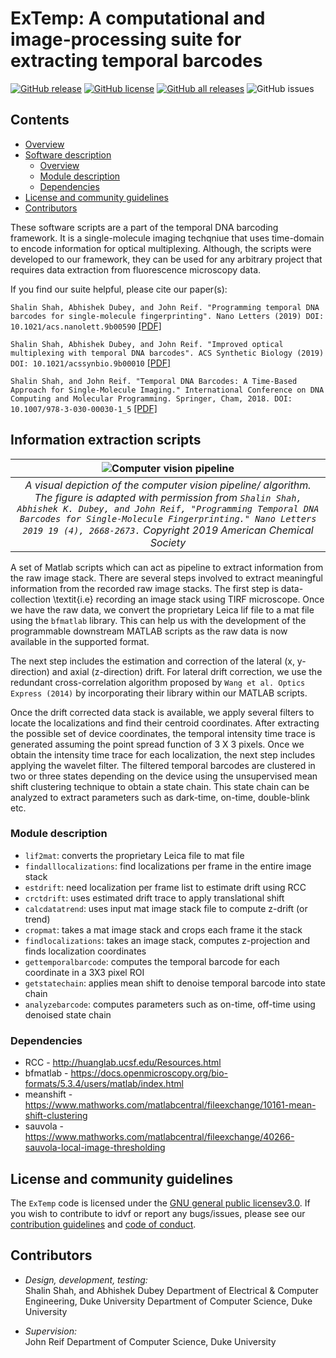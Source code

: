 # ExTemp: A computational and image-processing suite for extracting temporal barcodes

[![GitHub release](https://img.shields.io/github/release/ailiop/idvf.svg)](https://github.com/shalinshah1993/temporalDNAbarcodes/releases/)
[![GitHub license](https://img.shields.io/github/license/shalinshah1993/temporalDNAbarcodes.svg)](https://github.com/ailiop/temporalDNAbarcodes/blob/master/LICENSE)
[![GitHub all releases](https://img.shields.io/github/downloads/shalinshah1993/temporalDNAbarcodes/total.svg)](https://github.com/shalinshah1993/temporalDNAbarcodes/releases/)
![GitHub issues](https://img.shields.io/github/issues/shalinshah1993/temporalDNAbarcodes)

<a name="contents"></a>

## Contents

- [Overview](#overview)
- [Software description](#software)
	- [Overview](#software-overview)
	- [Module description](#software-module)
  - [Dependencies](#software-dependencies)
- [License and community guidelines](#license-contrib-reports)
- [Contributors](#contributors)

<a name="overview"></a>
These software scripts are a part of the temporal DNA barcoding framework. It is a single-molecule imaging techqniue that uses time-domain to encode information for optical multiplexing. Although, the scripts were developed to our framework, they can be used for any arbitrary project that requires data extraction from fluorescence microscopy data.

If you find our suite helpful, please cite our paper(s):

`Shalin Shah, Abhishek Dubey, and John Reif. "Programming temporal DNA barcodes for single-molecule fingerprinting". Nano Letters (2019) DOI: 10.1021/acs.nanolett.9b00590` [[PDF]](https://pubs.acs.org/doi/10.1021/acs.nanolett.9b00590)

`Shalin Shah, Abhishek Dubey, and John Reif. "Improved optical multiplexing with temporal DNA barcodes". ACS Synthetic Biology (2019) DOI: 10.1021/acssynbio.9b00010` [[PDF]](https://pubs.acs.org/doi/10.1021/acssynbio.9b00010)

`Shalin Shah, and John Reif. "Temporal DNA Barcodes: A Time-Based Approach for Single-Molecule Imaging." International Conference on DNA Computing and Molecular Programming. Springer, Cham, 2018. DOI: 10.1007/978-3-030-00030-1_5` [[PDF]](https://link.springer.com/content/pdf/10.1007%2F978-3-030-00030-1_5.pdf)

<a name="software"></a>
## Information extraction scripts
| ![Computer vision pipeline](https://github.com/shalinshah1993/temporalDNAbarcodes/blob/master/PIPELINE.png) | 
|:--:| 
| *A visual depiction of the computer vision pipeline/ algorithm. The figure is adapted with permission from `Shalin Shah, Abhishek K. Dubey, and John Reif, "Programming Temporal DNA Barcodes for Single-Molecule Fingerprinting." Nano Letters 2019 19 (4), 2668-2673.` Copyright 2019 American Chemical Society* |

<a name="software-overview"></a>

A set of Matlab scripts which can act as pipeline to extract information from the raw image stack. There are several steps involved to extract meaningful information from the recorded raw image stacks. The first step is data-collection \textit{i.e} recording an image stack using TIRF microscope. Once we have the raw data, we convert the proprietary Leica lif file to a mat file using the `bfmatlab` library. This can help us with the development of the programmable downstream MATLAB scripts as the raw data is now available in the supported format. 

The next step includes the estimation and correction of the lateral (x, y-direction) and axial (z-direction) drift. For lateral drift correction, we use the redundant cross-correlation algorithm proposed by `Wang et al. Optics Express (2014)` by incorporating their library within our MATLAB scripts.

Once the drift corrected data stack is available, we apply several filters to locate the localizations and find their centroid coordinates. After extracting the possible set of device coordinates, the temporal intensity time trace is generated assuming the point spread function of 3 X 3 pixels. Once we obtain the intensity time trace for each localization, the next step includes applying the wavelet filter. The filtered temporal barcodes are clustered in two or three states depending on the device using the unsupervised mean shift clustering technique to obtain a state chain. This state chain can be analyzed to extract parameters such as dark-time, on-time, double-blink etc.

<a name="software-module"></a>
### Module description
- `lif2mat`: converts the proprietary Leica file to mat file 
- `findalllocalizations`: find localizations per frame in the entire image stack
- `estdrift`: need localization per frame list to estimate drift using RCC
- `crctdrift`: uses estimated drift trace to apply translational shift
- `calcdatatrend`: uses input mat image stack file to compute z-drift (or trend)
- `cropmat`: takes a mat image stack and crops each frame it the stack
- `findlocalizations`: takes an image stack, computes z-projection and finds localization coordinates
- `gettemporalbarcode`: computes the temporal barcode for each coordinate in a 3X3 pixel ROI
- `getstatechain`: applies mean shift to denoise temporal barcode into state chain
- `analyzebarcode`: computes parameters such as on-time, off-time using denoised state chain

<a name="software-dependencies"></a>
### Dependencies
- RCC - http://huanglab.ucsf.edu/Resources.html
- bfmatlab - https://docs.openmicroscopy.org/bio-formats/5.3.4/users/matlab/index.html
- meanshift - https://www.mathworks.com/matlabcentral/fileexchange/10161-mean-shift-clustering
- sauvola - https://www.mathworks.com/matlabcentral/fileexchange/40266-sauvola-local-image-thresholding

<a name="license-contrib-reports"></a>

## License and community guidelines

The `ExTemp` code is licensed under the [GNU general public licensev3.0][license]. If you wish to contribute to idvf or report any bugs/issues, please see our [contribution guidelines][contrib] and [code of conduct][conduct].

[license]: https://github.com/ailiop/idvf/blob/master/LICENSE
[contrib]: https://github.com/ailiop/idvf/blob/master/CONTRIBUTING.md
[conduct]: https://github.com/ailiop/idvf/blob/master/CODE_OF_CONDUCT.md


<a name="contributors"></a>

## Contributors
-   *Design, development, testing:*  
    Shalin Shah, and Abhishek Dubey
    Department of Electrical & Computer Engineering, Duke University
    Department of Computer Science, Duke University

-   *Supervision:*  
    John Reif
    Department of Computer Science, Duke University
